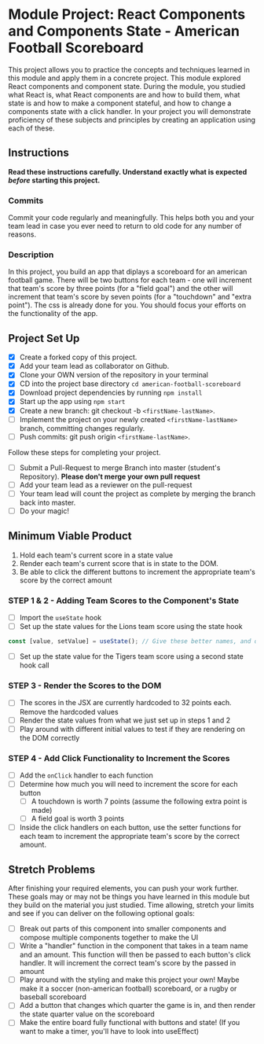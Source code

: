 # Module Project: React Components and Components State - American Football Scoreboard

This project allows you to practice the concepts and techniques learned in this module and apply them in a concrete project. This module explored React components and component state. During the module, you studied what React is, what React components are and how to build them, what state is and how to make a component stateful, and how to change a components state with a click handler. In your project you will demonstrate proficiency of these subjects and principles by creating an application using each of these.

## Instructions

**Read these instructions carefully. Understand exactly what is expected _before_ starting this project.**

### Commits

Commit your code regularly and meaningfully. This helps both you and your team lead in case you ever need to return to old code for any number of reasons.

### Description

In this project, you build an app that diplays a scoreboard for an american football game. There will be two buttons for each team - one will increment that team's score by three points (for a "field goal") and the other will increment that team's score by seven points (for a "touchdown" and "extra point"). The css is already done for you. You should focus your efforts on the functionality of the app.

## Project Set Up

-   [x] Create a forked copy of this project.
-   [x] Add your team lead as collaborator on Github.
-   [x] Clone your OWN version of the repository in your terminal
-   [x] CD into the project base directory `cd american-football-scoreboard`
-   [x] Download project dependencies by running `npm install`
-   [x] Start up the app using `npm start`
-   [x] Create a new branch: git checkout -b `<firstName-lastName>`.
-   [ ] Implement the project on your newly created `<firstName-lastName>` branch, committing changes regularly.
-   [ ] Push commits: git push origin `<firstName-lastName>`.

Follow these steps for completing your project.

-   [ ] Submit a Pull-Request to merge <firstName-lastName> Branch into master (student's Repository). **Please don't merge your own pull request**
-   [ ] Add your team lead as a reviewer on the pull-request
-   [ ] Your team lead will count the project as complete by merging the branch back into master.
-   [ ] Do your magic!

## Minimum Viable Product

1. Hold each team's current score in a state value
2. Render each team's current score that is in state to the DOM.
3. Be able to click the different buttons to increment the appropriate team's score by the correct amount

### STEP 1 & 2 - Adding Team Scores to the Component's State

-   [ ] Import the `useState` hook
-   [ ] Set up the state values for the Lions team score using the state hook

```js
const [value, setValue] = useState(); // Give these better names, and decide whether you want to pass an initial score into the state hook as the initialValue
```

-   [ ] Set up the state value for the Tigers team score using a second state hook call

### STEP 3 - Render the Scores to the DOM

-   [ ] The scores in the JSX are currently hardcoded to 32 points each. Remove the hardcoded values
-   [ ] Render the state values from what we just set up in steps 1 and 2
-   [ ] Play around with different initial values to test if they are rendering on the DOM correctly

### STEP 4 - Add Click Functionality to Increment the Scores

-   [ ] Add the `onClick` handler to each function
-   [ ] Determine how much you will need to increment the score for each button
    -   [ ] A touchdown is worth 7 points (assume the following extra point is made)
    -   [ ] A field goal is worth 3 points
-   [ ] Inside the click handlers on each button, use the setter functions for each team to increment the appropriate team's score by the correct amount.

## Stretch Problems

After finishing your required elements, you can push your work further. These goals may or may not be things you have learned in this module but they build on the material you just studied. Time allowing, stretch your limits and see if you can deliver on the following optional goals:

-   [ ] Break out parts of this component into smaller components and compose multiple components together to make the UI
-   [ ] Write a "handler" function in the component that takes in a team name and an amount. This function will then be passed to each button's click handler. It will increment the correct team's score by the passed in amount
-   [ ] Play around with the styling and make this project your own! Maybe make it a soccer (non-american football) scoreboard, or a rugby or baseball scoreboard
-   [ ] Add a button that changes which quarter the game is in, and then render the state quarter value on the scoreboard
-   [ ] Make the entire board fully functional with buttons and state! (If you want to make a timer, you'll have to look into useEffect)
